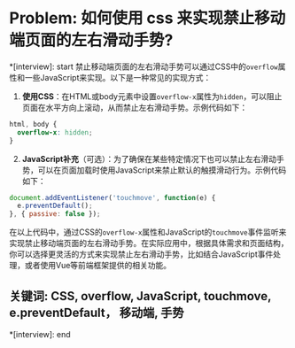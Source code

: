 # Problem: 如何使用 css 来实现禁止移动端页面的左右滑动手势?

*[interview]: start
禁止移动端页面的左右滑动手势可以通过CSS中的`overflow`属性和一些JavaScript来实现。以下是一种常见的实现方式：

1. **使用CSS**：在HTML或body元素中设置`overflow-x`属性为`hidden`，可以阻止页面在水平方向上滚动，从而禁止左右滑动手势。示例代码如下：
```css
html, body {
  overflow-x: hidden;
}
```

2. **JavaScript补充**（可选）：为了确保在某些特定情况下也可以禁止左右滑动手势，可以在页面加载时使用JavaScript来禁止默认的触摸滑动行为。示例代码如下：
```javascript
document.addEventListener('touchmove', function(e) {
  e.preventDefault();
}, { passive: false });
```

在以上代码中，通过CSS的`overflow-x`属性和JavaScript的`touchmove`事件监听来实现禁止移动端页面的左右滑动手势。在实际应用中，根据具体需求和页面结构，你可以选择更灵活的方式来实现禁止左右滑动手势，比如结合JavaScript事件处理，或者使用Vue等前端框架提供的相关功能。

## 关键词: CSS, overflow, JavaScript, touchmove, e.preventDefault， 移动端, 手势
*[interview]: end

